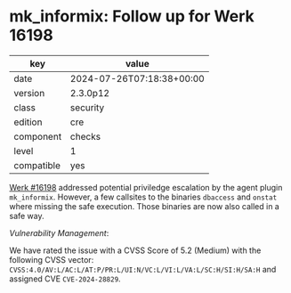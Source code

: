 [//]: # (werk v2)
# mk_informix: Follow up for Werk 16198

key        | value
---------- | ---
date       | 2024-07-26T07:18:38+00:00
version    | 2.3.0p12
class      | security
edition    | cre
component  | checks
level      | 1
compatible | yes

[Werk #16198](https://checkmk.com/werk/16198) addressed potential priviledge escalation by the agent plugin `mk_informix`.
However, a few callsites to the binaries `dbaccess` and `onstat` where missing the safe execution.
Those binaries are now also called in a safe way.

<em>Vulnerability Management</em>:

We have rated the issue with a CVSS Score of 5.2 (Medium) with the following CVSS vector: <code>CVSS:4.0/AV:L/AC:L/AT:P/PR:L/UI:N/VC:L/VI:L/VA:L/SC:H/SI:H/SA:H</code> and assigned CVE <code>CVE-2024-28829</code>.
